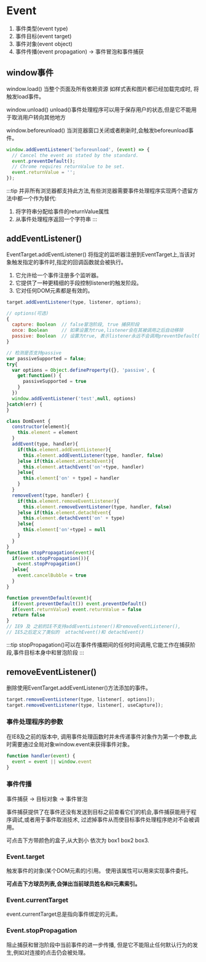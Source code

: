 # Event

  1. 事件类型(event type)
  2. 事件目标(event target)
  3. 事件对象(event object)
  4. 事件传播(event propagation) -> 事件冒泡和事件捕获

## window事件

  window.load()
    当整个页面及所有依赖资源 如样式表和图片都已经加载完成时, 将触发load事件。
  
  window.unload()
    unload()事件处理程序可以用于保存用户的状态,但是它不能用于取消用户转向其他地方

  window.beforeunload()
    当浏览器窗口关闭或者刷新时,会触发beforeunload事件。
```js
window.addEventListener('beforeunload', (event) => {
  // Cancel the event as stated by the standard.
  event.preventDefault();
  // Chrome requires returnValue to be set.
  event.returnValue = '';
});
```
:::tip
并非所有浏览器都支持此方法,有些浏览器需要事件处理程序实现两个遗留方法中都一个作为替代:
1. 将字符串分配给事件的returnValue属性
2. 从事件处理程序返回一个字符串
:::

## addEventListener()

  EventTarget.addEventListener() 将指定的监听器注册到EventTarget上,当该对象触发指定的事件时,指定的回调函数就会被执行。
1. 它允许给一个事件注册多个监听器。
2. 它提供了一种更精细的手段控制listener的触发阶段。
3. 它对任何DOM元素都是有效的。

```js
target.addEventListener(type, listener, options);

// options(可选)
{
  capture: Boolean  // false冒泡阶段, true 捕获阶段
  once: Boolean     // 如果设置为true,listener会在其被调用之后自动移除
  passive: Boolean  // 设置为true, 表示listener永远不会调用preventDefault()
}
```
```js
// 检测是否支持passive
var passiveSupported = false;
try{
  var options = Object.defineProperty({}, 'passive', {
    get:function() {
      passiveSupported = true
    }
  })
  window.addEventListener('test',null, options)
}catch(err) {
}
```

```js
class DomEvent {
  constructor(element){
    this.element = element
  }
  addEvent(type, handler){
    if(this.element.addEventListener){
      this.element.addEventListener(type, handler, false)
    }else if(this.element.attachEvent){
      this.element.attachEvent('on'+type, handler)
    }else{
      this.element['on' + type] = handler
    }
  }
  removeEvent(type, handler) {
    if(this.element.removeEventListener){
      this.element.removeEventListener(type, handler, false)
    }else if(this.element.detachEvent{
      this.element.detachEvent('on' + type)
    }else{
      this.element['on'+type] = null
    }
  }
}
function stopPropagation(event){
  if(event.stopPropagation()){
    event.stopPropagation()
  }else{
    event.cancelBubble = true
  }
}

function preventDefault(event){
  if(event.preventDefault()) event.preventDefault()
  if(event.returnValue) event.returnValue = false
  return false
}
// IE9 及 之前的IE不支持addEventListener()和removeEventListener(), 
// IE5之后定义了类似的  attachEvent()和 detachEvent()
```
:::tip
stopPropagation()可以在事件传播期间的任何时间调用,它能工作在捕获阶段,事件目标本身中和冒泡阶段
:::

## removeEventListener()

  删除使用EventTarget.addEventListener()方法添加的事件。
```js
target.removeEventListener(type, listener[, options]);
target.removeEventListener(type, listener[, useCapture]);
```

### 事件处理程序的参数

  在IE8及之前的版本中, 调用事件处理函数时并未传递事件对象作为第一个参数,此时需要通过全局对象window.event来获得事件对象。
```js
function handler(event) {
  event = event || window.event
}
```

### 事件传播

  事件捕获 -> 目标对象 -> 事件冒泡

  事件捕获提供了在事件还没有发送到目标之前查看它们的机会,事件捕获能用于程序调试,或者用于事件取消技术,
  过滤掉事件从而使目标事件处理程序绝对不会被调用。

  可点击下方带颜色的盒子,从大到小 依次为 box1 box2 box3.

<JavaScript-Event/>

### Event.target

  触发事件的对象(某个DOM元素的)引用。 使用该属性可以用来实现事件委托。


**可点击下方球员列表,会弹出当前球员姓名和li元素索引。**

<JavaScript-EventDelegation/>

### Event.currentTarget

  event.currentTarget总是指向事件绑定的元素。

### Event.stopPropagation

  阻止捕获和冒泡阶段中当前事件的进一步传播, 但是它不能阻止任何默认行为的发生,例如对连接的点击仍会被处理。
